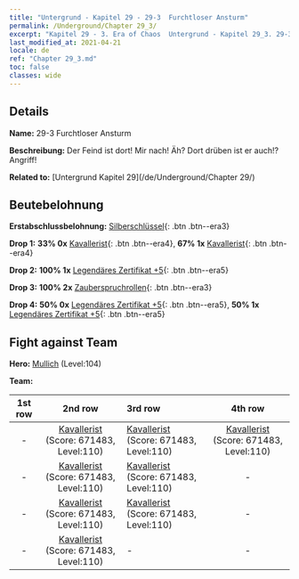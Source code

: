 ```yaml
---
title: "Untergrund - Kapitel 29 - 29-3  Furchtloser Ansturm"
permalink: /Underground/Chapter 29_3/
excerpt: "Kapitel 29 - 3. Era of Chaos  Untergrund - Kapitel 29_3. 29-3  Furchtloser Ansturm"
last_modified_at: 2021-04-21
locale: de
ref: "Chapter 29_3.md"
toc: false
classes: wide
---
```


## Details

 **Name:** 29-3  Furchtloser Ansturm

 **Beschreibung:**       Der Feind ist dort! Mir nach! Äh? Dort drüben ist er auch!? Angriff!

 **Related to:** [Untergrund Kapitel 29](/de/Underground/Chapter 29/)

## Beutebelohnung

 **Erstabschlussbelohnung:** [Silberschlüssel](/de/Items/con_693/){: .btn .btn--era3}

 **Drop 1:** **33% 0x** [Kavallerist](/de/Items/unt_195/){: .btn .btn--era4}, **67% 1x** [Kavallerist](/de/Items/unt_195/){: .btn .btn--era4}

 **Drop 2:** **100% 1x** [Legendäres Zertifikat +5](/de/Items/mat_102/){: .btn .btn--era5}

 **Drop 3:** **100% 2x** [Zauberspruchrollen](/de/Items/con_694/){: .btn .btn--era3}

 **Drop 4:** **50% 0x** [Legendäres Zertifikat +5](/de/Items/mat_102/){: .btn .btn--era5}, **50% 1x** [Legendäres Zertifikat +5](/de/Items/mat_102/){: .btn .btn--era5}


## Fight against Team
 **Hero:** [Mullich](/de/heroes/Mullich/) (Level:104)

 **Team:**


  | 1st row | 2nd row | 3rd row | 4th row |
  |:----:|:----:|:----|:----:|
  | - | [Kavallerist](/de/units/Cavalier/) (Score: 671483, Level:110)  | [Kavallerist](/de/units/Cavalier/) (Score: 671483, Level:110)  | [Kavallerist](/de/units/Cavalier/) (Score: 671483, Level:110)  |
  | - | [Kavallerist](/de/units/Cavalier/) (Score: 671483, Level:110)  | [Kavallerist](/de/units/Cavalier/) (Score: 671483, Level:110)  | - |
  | - | [Kavallerist](/de/units/Cavalier/) (Score: 671483, Level:110)  | [Kavallerist](/de/units/Cavalier/) (Score: 671483, Level:110)  | - |
  | - | [Kavallerist](/de/units/Cavalier/) (Score: 671483, Level:110)  | - | - |


